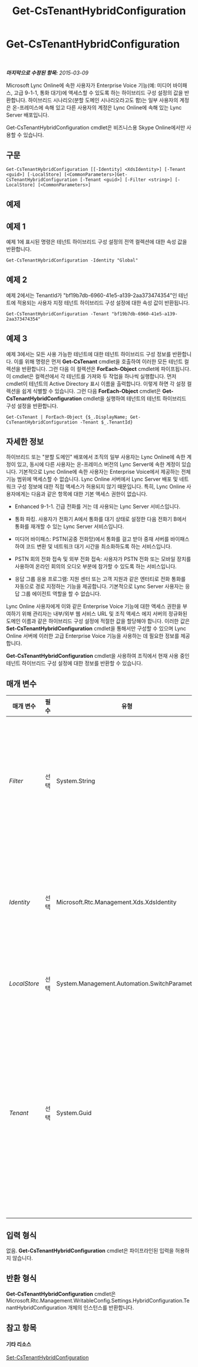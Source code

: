 ﻿---
title: Get-CsTenantHybridConfiguration
TOCTitle: Get-CsTenantHybridConfiguration
ms:assetid: 4b2e6781-8f46-4ba3-be76-3a95460e3132
ms:mtpsurl: https://technet.microsoft.com/ko-kr/library/JJ994034(v=OCS.15)
ms:contentKeyID: 52056847
ms.date: 08/10/2015
mtps_version: v=OCS.15
ms.translationtype: HT
---

# Get-CsTenantHybridConfiguration

 

_**마지막으로 수정된 항목:** 2015-03-09_

Microsoft Lync Online에 속한 사용자가 Enterprise Voice 기능(예: 미디어 바이패스, 고급 9-1-1, 통화 대기)에 액세스할 수 있도록 하는 하이브리드 구성 설정의 값을 반환합니다. 하이브리드 시나리오(분할 도메인 시나리오라고도 함)는 일부 사용자의 계정은 온-프레미스에 속해 있고 다른 사용자의 계정은 Lync Online에 속해 있는 Lync Server 배포입니다.

Get-CsTenantHybridConfiguration cmdlet은 비즈니스용 Skype Online에서만 사용할 수 있습니다.

## 구문

    Get-CsTenantHybridConfiguration [[-Identity] <XdsIdentity>] [-Tenant <guid>] [-LocalStore] [<CommonParameters>]Get-CsTenantHybridConfiguration [-Tenant <guid>] [-Filter <string>] [-LocalStore] [<CommonParameters>]

## 예제

## 예제 1

예제 1에 표시된 명령은 테넌트 하이브리드 구성 설정의 전역 컬렉션에 대한 속성 값을 반환합니다.

    Get-CsTenantHybridConfiguration -Identity "Global"

## 예제 2

예제 2에서는 TenantId가 "bf19b7db-6960-41e5-a139-2aa373474354"인 테넌트에 적용되는 사용자 지정 테넌트 하이브리드 구성 설정에 대한 속성 값이 반환됩니다.

    Get-CsTenantHybridConfiguration -Tenant "bf19b7db-6960-41e5-a139-2aa373474354"

## 예제 3

예제 3에서는 모든 사용 가능한 테넌트에 대한 테넌트 하이브리드 구성 정보를 반환합니다. 이를 위해 명령은 먼저 **Get-CsTenant** cmdlet을 호출하여 이러한 모든 테넌트 컬렉션을 반환합니다. 그런 다음 이 컬렉션은 **ForEach-Object** cmdlet에 파이프됩니다. 이 cmdlet은 컬렉션에서 각 테넌트를 가져와 두 작업을 하나씩 실행합니다. 먼저 cmdlet이 테넌트의 Active Directory 표시 이름을 출력합니다. 이렇게 하면 각 설정 컬렉션을 쉽게 식별할 수 있습니다. 그런 다음 **ForEach-Object** cmdlet은 **Get-CsTenantHybridConfiguration** cmdlet을 실행하여 테넌트의 테넌트 하이브리드 구성 설정을 반환합니다.

    Get-CsTenant | ForEach-Object {$_.DisplayName; Get-CsTenantHybridConfiguration -Tenant $_.TenantId}

## 자세한 정보

하이브리드 또는 "분할 도메인" 배포에서 조직의 일부 사용자는 Lync Online에 속한 계정이 있고, 동시에 다른 사용자는 온-프레미스 버전의 Lync Server에 속한 계정이 있습니다. 기본적으로 Lync Online에 속한 사용자는 Enterprise Voice에서 제공하는 전체 기능 범위에 액세스할 수 없습니다. Lync Online 서버에서 Lync Server 배포 및 네트워크 구성 정보에 대한 직접 액세스가 허용되지 않기 때문입니다. 특히, Lync Online 사용자에게는 다음과 같은 항목에 대한 기본 액세스 권한이 없습니다.

  - Enhanced 9-1-1. 긴급 전화를 거는 데 사용되는 Lync Server 서비스입니다.

  - 통화 파킹. 사용자가 전화기 A에서 통화를 대기 상태로 설정한 다음 전화기 B에서 통화를 재개할 수 있는 Lync Server 서비스입니다.

  - 미디어 바이패스: PSTN(공중 전화망)에서 통화를 걸고 받아 중재 서버를 바이패스하여 코드 변환 및 네트워크 대기 시간을 최소화하도록 하는 서비스입니다.

  - PSTN 회의 전화 접속 및 외부 전화 접속: 사용자가 PSTN 전화 또는 모바일 장치를 사용하여 온라인 회의의 오디오 부분에 참가할 수 있도록 하는 서비스입니다.

  - 응답 그룹 응용 프로그램: 지원 센터 또는 고객 지원과 같은 엔터티로 전화 통화를 자동으로 경로 지정하는 기능을 제공합니다. 기본적으로 Lync Server 사용자는 응답 그룹 에이전트 역할을 할 수 없습니다.

Lync Online 사용자에게 이와 같은 Enterprise Voice 기능에 대한 액세스 권한을 부여하기 위해 관리자는 내부/외부 웹 서비스 URL 및 조직 액세스 에지 서버의 정규화된 도메인 이름과 같은 하이브리드 구성 설정에 적절한 값을 할당해야 합니다. 이러한 값은 **Set-CsTenantHybridConfiguration** cmdlet을 통해서만 구성할 수 있으며 Lync Online 서버에 이러한 고급 Enterprise Voice 기능을 사용하는 데 필요한 정보를 제공합니다.

**Get-CsTenantHybridConfiguration** cmdlet을 사용하여 조직에서 현재 사용 중인 테넌트 하이브리드 구성 설정에 대한 정보를 반환할 수 있습니다.

## 매개 변수


<table>
<colgroup>
<col style="width: 25%" />
<col style="width: 25%" />
<col style="width: 25%" />
<col style="width: 25%" />
</colgroup>
<thead>
<tr class="header">
<th>매개 변수</th>
<th>필수</th>
<th>유형</th>
<th>설명</th>
</tr>
</thead>
<tbody>
<tr class="odd">
<td><p><em>Filter</em></p></td>
<td><p>선택</p></td>
<td><p>System.String</p></td>
<td><p>테넌트 하이브리드 구성 설정 컬렉션을 반환하기 위해 와일드카드 문자를 사용할 수 있도록 합니다. 하이브리드 구성 설정의 단일 전역 컬렉션만 반환하도록 제한되므로 Filter 매개 변수를 사용할 필요가 없습니다. 하지만 <strong>Get-CsTenantHybridConfiguration</strong> cmdlet에 다음과 같은 구문을 사용할 수는 있습니다.</p>
<p>Get-CsTenantHybridConfiguration –Filter &quot;g*&quot;</p></td>
</tr>
<tr class="even">
<td><p><em>Identity</em></p></td>
<td><p>선택</p></td>
<td><p>Microsoft.Rtc.Management.Xds.XdsIdentity</p></td>
<td><p>반환될 테넌트 하이브리드 구성 설정의 고유 식별자입니다. 하이브리드 구성 설정의 단일 전역 컬렉션만 반환하도록 제한되므로 Identity 매개 변수를 사용하여 반환할 수 있는 컬렉션은 전역 컬렉션뿐입니다.</p>
<p>-Identity global</p>
<p>개별 테넌트에 대한 설정을 수정하려면 Identity 매개 변수 대신 Tenant 매개 변수를 사용합니다.</p></td>
</tr>
<tr class="odd">
<td><p><em>LocalStore</em></p></td>
<td><p>선택</p></td>
<td><p>System.Management.Automation.SwitchParameter</p></td>
<td><p>중앙 관리 저장소 자체가 아니라 중앙 관리 저장소의 로컬 복제본에서 테넌트 하이브리드 구성 데이터를 검색합니다.</p></td>
</tr>
<tr class="even">
<td><p><em>Tenant</em></p></td>
<td><p>선택</p></td>
<td><p>System.Guid</p></td>
<td><p>하이브리드 구성 설정이 반환되는 테넌트 계정의 GUID(Globally Unique Identifier)입니다. 예를 들면 다음과 같습니다.</p>
<p>–Tenant &quot;38aad667-af54-4397-aaa7-e94c79ec2308&quot;</p>
<p>다음 명령을 실행하여 각 테넌트에 대해 테넌트 ID를 반환할 수 있습니다.</p>
<p>Get-CsTenant | Select-Object DisplayName, TenantID</p>
<p>Windows PowerShell 원격 세션을 사용 중이며 비즈니스용 Skype Online에만 연결되어 있는 경우에는 Tenant 매개 변수를 포함하지 않아도 됩니다. 대신, 연결 정보를 기반으로 테넌트 ID가 자동으로 채워집니다. Tenant 매개 변수는 하이브리드 배포에서 주로 사용됩니다.</p></td>
</tr>
</tbody>
</table>


## 입력 형식

없음. **Get-CsTenantHybridConfiguration** cmdlet은 파이프라인된 입력을 허용하지 않습니다.

## 반환 형식

**Get-CsTenantHybridConfiguration** cmdlet은 Microsoft.Rtc.Management.WritableConfig.Settings.HybridConfiguration.TenantHybridConfiguration 개체의 인스턴스를 반환합니다.

## 참고 항목

#### 기타 리소스

[Set-CsTenantHybridConfiguration](set-cstenanthybridconfiguration.md)

